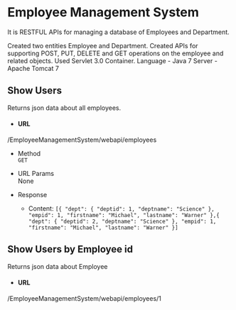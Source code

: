 # Employee Management System
It is RESTFUL APIs for managing a database of Employees and Department.


Created two entities Employee and Department.
Created APIs for supporting POST, PUT, DELETE and GET operations on the employee and related objects. 
Used Servlet 3.0 Container.
Language - Java 7
Server - Apache Tomcat 7

## Show Users
Returns json data about all employees.

- #### URL<br />
/EmployeeManagementSystem/webapi/employees 

- Method<br />
`GET`

- URL Params<br />
None

- Response
  - Content: `[{
    "dept": {
      "deptid": 1,
      "deptname": "Science"
    },
    "empid": 1,
    "firstname": "Michael",
    "lastname": "Warner"
  },{
    "dept": {
      "deptid": 2,
      "deptname": "Science"
    },
    "empid": 1,
    "firstname": "Michael",
    "lastname": "Warner"
  }]`
  
## Show Users by Employee id
Returns json data about Employee

- #### URL<br />
/EmployeeManagementSystem/webapi/employees/1

